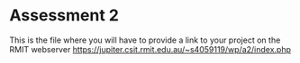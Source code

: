 # Assessment 2
This is the file where you will have to provide a link to your project on the RMIT webserver
https://jupiter.csit.rmit.edu.au/~s4059119/wp/a2/index.php
